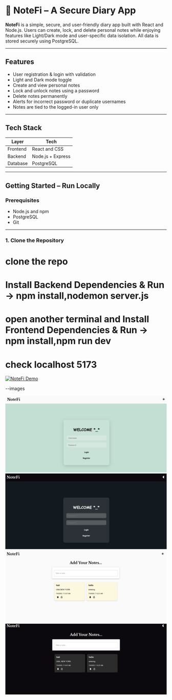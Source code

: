# 📝 NoteFi – A Secure Diary App

**NoteFi** is a simple, secure, and user-friendly diary app built with React and Node.js. Users can create, lock, and delete personal notes while enjoying features like Light/Dark mode and user-specific data isolation. All data is stored securely using PostgreSQL.

---

## Features

-  User registration & login with validation
-  Light and Dark mode toggle
- Create and view personal notes
- Lock and unlock notes using a password
- Delete notes permanently
- Alerts for incorrect password or duplicate usernames
- Notes are tied to the logged-in user only

---

## Tech Stack

| Layer      | Tech                          |
|------------|------------------------------ |
| Frontend   | React and CSS                 |
| Backend    | Node.js + Express             |
| Database   | PostgreSQL                    |


---

## Getting Started – Run Locally

### Prerequisites
- Node.js and npm
- PostgreSQL
- Git

---

### 1. Clone the Repository

# clone the repo
# Install Backend Dependencies & Run -> npm install,nodemon server.js
# open another terminal and Install Frontend Dependencies & Run -> npm install,npm run dev
# check localhost 5173


[![NoteFi Demo](https://img.youtube.com/vi/pfBP9T9l5c0/0.jpg)](https://youtu.be/pfBP9T9l5c0)




--images


![NoteFi Screenshot](open_light_mode.png)
![NoteFi Screenshot](open_night_mode.png)
![NoteFi Screenshot](note_light_mode.png)
![NoteFi Screenshot](note_night_mode.png)
